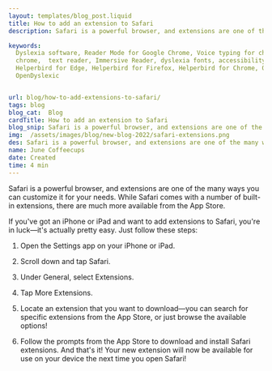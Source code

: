 ```yaml
---
layout: templates/blog_post.liquid
title: How to add an extension to Safari
description: Safari is a powerful browser, and extensions are one of the many ways you can customize it for your needs. While Safari comes with a number of built-in extensions, there are much more available from the App Store.

keywords:
  Dyslexia software, Reader Mode for Google Chrome, Voice typing for chrome, Text to speech for
  chrome,  text reader, Immersive Reader, dyslexia fonts, accessibility software, dyslexia software,
  Helperbird for Edge, Helperbird for Firefox, Helperbird for Chrome, Opendyslexic for Chrome,
  OpenDyslexic


url: blog/how-to-add-extensions-to-safari/
tags: blog
blog_cat:  Blog
cardTitle: How to add an extension to Safari
blog_snip: Safari is a powerful browser, and extensions are one of the many ways you can customize it for your needs. While Safari comes with a number of built-in extensions, there are much more available from the App Store.
img:  /assets/images/blog/new-blog-2022/safari-extensions.png
des: Safari is a powerful browser, and extensions are one of the many ways you can customize it for your needs. While Safari comes with a number of built-in extensions, there are much more available from the App Store.
name: June Coffeecups
date: Created
time: 4 min
---
```


Safari is a powerful browser, and extensions are one of the many ways you can customize it for your needs. While Safari comes with a number of built-in extensions, there are much more available from the App Store.

If you've got an iPhone or iPad and want to add extensions to Safari, you're in luck—it's actually pretty easy. Just follow these steps:

1. Open the Settings app on your iPhone or iPad.

2. Scroll down and tap Safari.

3. Under General, select Extensions.

4. Tap More Extensions.

5. Locate an extension that you want to download—you can search for specific extensions from the App Store, or just browse the available options!

6. Follow the prompts from the App Store to download and install Safari extensions. And that's it! Your new extension will now be available for use on your device the next time you open Safari!
 